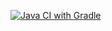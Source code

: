 [![Java CI with Gradle](https://github.com/Plooozy/CardDelivery/actions/workflows/gradle.yml/badge.svg)](https://github.com/Plooozy/CardDelivery/actions/workflows/gradle.yml)
